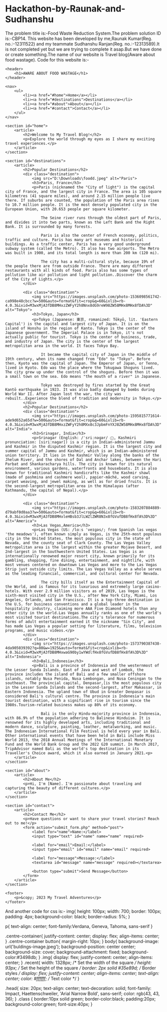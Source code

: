 # Hackathon-by-Raunak-and-Sudhanshu
The problem title is:-Food Waste Reduction System.The problem solution ID is:-CBP14.
This website has been developed by me,Raunak Kumar(Reg. no.:-12311522) and my teammate Sudhanshu Ranjan(Reg. no.:-12313589).It is not completed yet but we are trying to complete it asap.But we have done or create something.The name of our website is Travel blog(Aware about food wastage).
Code for this website is:-
<!DOCTYPE html>
<html lang="en">
<head>
    <meta charset="UTF-8">
    <meta name="viewport" content="width=device-width, initial-scale=1.0">
    <link rel="stylesheet" href="blog.css">
    <title>Travel Blog</title>
    <link rel="stylesheet" href="Raunak40.css">
</head>
<body>

    <header>
        <h1>AWARE ABOUT FOOD WASTAGE</h1>
    </header>

    <nav>
        <ul>
            <li><a href="#home">Home</a></li>
            <li><a href="#destinations">Destinations</a></li>
            <li><a href="#about">About</a></li>
            <li><a href="#contact">Contact</a></li>
        </ul>
    </nav>

    <section id="home">
        <article>
            <h2>Welcome to My Travel Blog!</h2>
            <p>Explore the world through my eyes as I share my exciting travel experiences.</p>
        </article>
    </section>

    <section id="destinations">
        <article>
            <h2>Popular Destinations</h2>
            <div class="destination">
                <img src="D:\Downloads\foodd.jpeg" alt="Paris">
                <h3>Paris, France</h3>
                <p>Paris (nicknamed the "City of light") is the capital city of France, and the largest city in France. The area is 105 square kilometres (41 square miles), and around 2.15 million people live there. If suburbs are counted, the population of the Paris area rises to 10.7 million people. It is the most densely populated city in the European Union, with 20.653 people per square kilometer.

                    The Seine river runs through the oldest part of Paris, and divides it into two parts, known as the Left Bank and the Right Bank. It is surrounded by many forests.
                    
                    Paris is also the center of French economy, politics, traffic and culture. Paris has many art museums and historical buildings. As a traffic center, Paris has a very good underground subway system (called the Metro). It also has two airports. The Metro was built in 1900, and its total length is more than 200 km (120 mi).
                    
                    The city has a multi-cultural style, because 19% of the people there are from outside France. There are many different restaurants with all kinds of food. Paris also has some types of pollution like air pollution and light pollution..Discover the charm of the City of Lights.</p>
            </div>

            <div class="destination">
                <img src="https://images.unsplash.com/photo-1536098561742-ca998e48cbcc?w=500&auto=format&fit=crop&q=60&ixlib=rb-4.0.3&ixid=M3wxMjA3fDB8MHxzZWFyY2h8Nnx8dG9reW98ZW58MHx8MHx8fDA%3D" alt="Tokyo">
                <h3>Tokyo, Japan</h3>
                <p>Tokyo (Japanese: 東京, romanized: Tōkyō, lit. 'Eastern Capital') is the capital and largest city of Japan. It is on the island of Honshu in the region of Kanto. Tokyo is the center of the Japanese government. The Imperial Palace is in Tokyo, it's not actually public for tourist. Tokyo is the center of business, trade, and industry of Japan. The city is the center of the largest metropolitan area in the world. It faces Tokyo Bay.

                    It became the capital city of Japan in the middle of 19th century, when its name changed from "Edo" to "Tokyo". Before then, Kyoto was the capital of Japan. The Emperor of Japan, or Tenno, lived in Kyoto. Edo was the place where the Tokugawa Shoguns lived. The city grew up under the control of the shoguns. Before then it was a small town on the sea. Edo means "the mouth of a river" in Japanese.
                    
                    Tokyo was destroyed by fires started by the Great Kantō earthquake in 1923. It was also badly damaged by bombs during World War II. After Japan lost the war, the city was rebuilt..Experience the blend of tradition and modernity in Tokyo.</p>
            </div>
            <h2>Popular Destinations</h2>
            <div class="destination">
                <img src="https://images.unsplash.com/photo-1595815771614-ade9d652a65d?w=500&auto=format&fit=crop&q=60&ixlib=rb-4.0.3&ixid=M3wxMjA3fDB8MHxzZWFyY2h8MXx8c3JpbmFnYXJ8ZW58MHx8MHx8fDA%3D" alt="India">
                <h3>Srinagar, India</h3>
                <p>Srinagar (English: /ˈsriːnəɡər/ ⓘ, Kashmiri pronunciation: [siriːnagar]) is a city in Indian-administered Jammu and Kashmir in the disputed Kashmir region. It is the largest city and summer capital of Jammu and Kashmir, which is an Indian-administered union territory. It lies in the Kashmir Valley along the banks of the Jhelum River, and the shores of Dal and Anchar lakes, between the Hari Parbat and Shankaracharya hills. The city is known for its natural environment, various gardens, waterfronts and houseboats. It is also known for traditional Kashmiri handicrafts like the Kashmir shawl (made of pashmina and cashmere wool), papier-mâché, wood carving, carpet weaving, and jewel making, as well as for dried fruits. It is the second-largest metropolitan area in the Himalayas (after Kathmandu, the capital of Nepal).</p>
            </div>

            <div class="destination">
                <img src="https://images.unsplash.com/photo-1583207884889-d79abf0d0aa3?w=500&auto=format&fit=crop&q=60&ixlib=rb-4.0.3&ixid=M3wxMjA3fDB8MHxleHBsb3JlLWZlZWR8N3x8fGVufDB8fHx8fA%3D%3D" alt="America">
                <h3>Las Vegas,America</h3>
                <p>Las Vegas (US: /lɑːs ˈveɪɡəs/; from Spanish las vegas 'the meadows'), often known simply as Vegas, is the 25th-most populous city in the United States, the most populous city in the state of Nevada, and the county seat of Clark County. The Las Vegas Valley metropolitan area is the largest within the greater Mojave Desert, and 2nd-largest in the Southwestern United States. Las Vegas is an internationally renowned major resort city, known primarily for its gambling, shopping, fine dining, entertainment, and nightlife, with most venues centered on downtown Las Vegas and more to the Las Vegas Strip just outside city limits. The Las Vegas Valley as a whole serves as the leading financial, commercial, and cultural center for Nevada.

                    The city bills itself as the Entertainment Capital of the World, and is famous for its luxurious and extremely large casino-hotels. With over 2.9 million visitors as of 2019, Las Vegas is the sixth-most visited city in the U.S., after New York City, Miami, Los Angeles, Orlando, and San Francisco. It is a top-three destination in the U.S. for business conventions and a global leader in the hospitality industry, claiming more AAA Five Diamond hotels than any other city in the world.Las Vegas annually ranks as one of the world's most visited tourist destinations.The city's tolerance for numerous forms of adult entertainment earned it the nickname "Sin City", and has made Las Vegas a popular setting for literature, films, television programs, and music videos.</p>
            </div>
            <div class="destination">
                <img src="https://images.unsplash.com/photo-1573790387438-4da905039392?q=80&w=1925&auto=format&fit=crop&ixlib=rb-4.0.3&ixid=M3wxMjA3fDB8MHxwaG90by1wYWdlfHx8fGVufDB8fHx8fA%3D%3D" alt="Indonesia">
                <h3>Bali,Indonesia</h3>
                <p>Bali is a province of Indonesia and the westernmost of the Lesser Sunda Islands. East of Java and west of Lombok, the province includes the island of Bali and a few smaller offshore islands, notably Nusa Penida, Nusa Lembongan, and Nusa Ceningan to the southeast. The provincial capital, Denpasar,[is the most populous city in the Lesser Sunda Islands and the second-largest, after Makassar, in Eastern Indonesia. The upland town of Ubud in Greater Denpasar is considered Bali's cultural centre. The province is Indonesia's main tourist destination, with a significant rise in tourism since the 1980s.Tourism-related business makes up 80% of its economy.

                    Bali is the only Hindu-majority province in Indonesia, with 86.9% of the population adhering to Balinese Hinduism. It is renowned for its highly developed arts, including traditional and modern dance, sculpture, painting, leather, metalworking, and music. The Indonesian International Film Festival is held every year in Bali. Other international events that have been held in Bali include Miss World 2013, the 2018 Annual Meetings of the International Monetary Fund and the World Bank Group and the 2022 G20 summit. In March 2017, TripAdvisor named Bali as the world's top destination in its Traveller's Choice award, which it also earned in January 2021.<p>
        </article>
    </section>

    <section id="about">
        <article>
            <h2>About Me</h2>
            <p>Hi, I'm [Name]. I'm passionate about traveling and capturing the beauty of different cultures.</p>
        </article>
    </section>

    <section id="contact">
        <article>
            <h2>Contact Me</h2>
            <p>Have questions or want to share your travel stories? Reach out to me!</p>
            <form action="submit_form.php" method="post">
                <label for="name">Name:</label>
                <input type="text" id="name" name="name" required>

                <label for="email">Email:</label>
                <input type="email" id="email" name="email" required>

                <label for="message">Message:</label>
                <textarea id="message" name="message" required></textarea>

                <button type="submit">Send Message</button>
            </form>
        </article>
    </section>

    <footer>
        <p>&copy; 2023 My Travel Adventures</p>
    </footer>
</body>
</html>
And another code for css is:-
img{
    height: 100px;
    width: 700;
    border: 100px;
    padding: 4px;
    background-color: black;
    border-radius: 5%;
}

p{
    text-align: center;
    font-family:Verdana, Geneva, Tahoma, sans-serif
}


.centre-container{
    justify-content: center;
    display: flex;
    align-items: center;
}
.centre-container button{
    margin-right: 10px;
}
body{
    background-image: url('buldings-image.jpeg');
    background-position: center center;
    background-size: cover;
    background-attachment: fixed;
    background-color:#3498db;
}
.img{
    display: flex;
    justify-content: center;
    align-items: center;
}
.recent{
        width: 1328px; /* Set the width of the square */
        height: 93px; /* Set the height of the square */
        border: 2px solid #35e89d; /* Border styles */
        display: flex;
        justify-content: center;
        align-items: center;
        text-align: center;
        color: #ffffff; /* Text color */
      }
      


.head{
    size: 20px;
    text-align: center;
    text-decoration: solid;
    font-family: Impact, Haettenschweiler, 'Arial Narrow Bold', sans-serif;
    color: rgb(43, 43, 36);
}
.class
{
border:10px solid green;
border-color:black;
padding:20px;
background-color:green;
font-size:40px;
}
